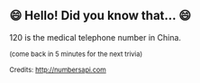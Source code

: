 ## 😄 Hello! Did you know that... 😄
120 is the medical telephone number in China.

<sup>(come back in 5 minutes for the next trivia)</sup>


<sup>Credits: http://numbersapi.com</sup>
